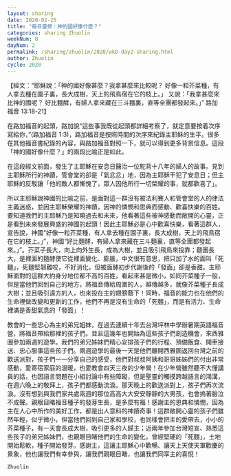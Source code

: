 ```yaml
---
layout: sharing
date: 2020-02-25
title: "每日靈修：神的國好像什麼？"
categories: sharing Zhuolin
weekNum: 8
dayNum: 2
permalink: /sharing/zhuolin/2020/wk8-day2-sharing.html
author: Zhuolin
cycle: 2020
---
```


【經文：“耶穌說：「神的國好像甚麼？我拿甚麼來比較呢？ 好像一粒芥菜種，有人拿去種在園子裏，長大成樹，天上的飛鳥宿在它的枝上。」 又說：「我拿甚麼來比神的國呢？ 好比麵酵，有婦人拿來藏在三斗麵裏，直等全團都發起來。」” 路加福音 13:18-21】  

在路加福音的起頭，路加說“這些事我既從起頭都詳細考察了，就定意要按着次序寫給你，”(路加福音 1:3)，路加福音是按照時間的次序來紀錄主耶穌的生平。很多在其他福音書紀錄的內容，與路加福音對照一下，就可以得到更多背景信息。這段「神的國好像什麼？」的兩段比喻正是如此。  

在這段經文前面，發生了主耶穌在安息日醫治一位駝背十八年的婦人的故事。見到主耶穌所行的神蹟，管會堂的卻是「氣忿忿」地，因為主耶穌干犯了安息日；但主耶穌的反駁讓「他的敵人都慚愧了，眾人因他所行一切榮耀的事，就都歡喜了」。  

所以主耶穌說神國的比喻之前，是面對這一群沒有被法利賽人和管會堂的人的律法主義迷惑，並因主耶穌榮耀的神蹟，因神的憐憫和恩典而感動、歡喜快樂的百姓。要知道我們的主耶穌乃是知曉過去和未來，他看著這些被神感動而敞開的心靈，正是看到未來發展興盛的神國的起頭！因此主耶穌必是心中歡喜快樂，看著這群人，宣告說，神國“好像一粒芥菜種，有人拿去種在園子裏，長大成樹，天上的飛鳥宿在它的枝上。」”，神國“好比麵酵，有婦人拿來藏在三斗麵裏，直等全團都發起來。」”。芥菜子長大，向上向外生長，成為大樹，並且吸引飛鳥來投靠；麵團長大，是裡面的麵酵使它從裡面變化、膨脹，中文很有意思，把只加了水的面叫「死麵」，死麵堅韌難咬，不好消化，但被面酵初步代謝後的「發面」卻是香甜。主耶穌面對的這群大約身分地位都不高的百姓，看起來甚是微小，如同芥菜種子一般，但是當他們回到自己的地方，將福音傳給周圍的人，越傳越多，就像芥菜種子長成大樹；並且吸引遠方的人，也來投在主的翅膀蔭下！同時，福音的能力也在他們的生命裡做改變和更新的工作，他們不再是沒有生命的「死麵」，而是有活力、生命裡滿是香甜氣息的「發面」！  

教會的一些忠心為主的弟兄姐妹，在過去連續十年去台灣坪林中學辦暑期英語福音營，將福音帶給那裡的孩子們。並且這幾年也開始為這些孩子們創造機會，來西雅圖參加兩週的遊學。我們的弟兄姊妹們精心安排孩子們的行程、預備飯食、開車接送、忠心服事這些孩子們。兩週遊學的最後一天是他們離開西雅圖返回台灣之前的歡送派對，孩子們一一分享自己的感受，他們對叔叔阿姨和哥哥姊姊們的付出非常感動，愛寄宿家庭的溫暖，也愛教會四天三夜的少年營！在少年營雖然聽不大懂講員的話，也因語言問題在小組討論中有些障礙，但是聖靈的觸摸跨越語言的鴻溝，在週六晚上的敬拜上，孩子們都感動流淚。那天晚上的歡送派對上，孩子們再次流淚。沒有想到與我們家共處兩週的那位高高大大安安靜靜的大男孩，也會摀著臉泣不成聲。親眼目睹福音種子的發芽生長，是多麼有福！感謝主的恩典和憐憫，因為主在人心中所作的美好工作，都是出人意料的神蹟奇事！這群敞開心靈的孩子們雖然年輕，似乎微小，但當他們回到自己家和學校，也同樣會把主的愛帶去，小小的芥菜種子，有一天會長成大樹，吸引更多的人歸主；近兩年參加台灣短宣、熟悉這些孩子的弟兄姊妹們，也親眼目睹他們的生命的變化，曾經堅硬的「死麵」，土地開始鬆軟，種子開始發芽。感謝主，這讓主耶穌心中歡暢、讓天上天使天軍歡慶的景象，他也讓我們有幸參與，讓我們親眼目睹，也讓我們同享主的喜悅！  

`Zhuolin`  
